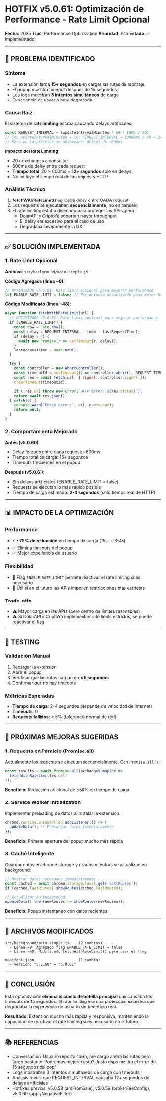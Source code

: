 # HOTFIX v5.0.61: Optimización de Performance - Rate Limit Opcional

**Fecha**: 2025
**Tipo**: Performance Optimization
**Prioridad**: Alta
**Estado**: ✅ Implementado

---

## 🎯 PROBLEMA IDENTIFICADO

### Síntoma
- La extensión tarda **15+ segundos** en cargar las rutas de arbitraje
- El popup muestra timeout después de 15 segundos
- Los logs muestran **3 intentos simultáneos** de carga
- Experiencia de usuario muy degradada

### Causa Raíz
El sistema de **rate limiting** estaba causando delays artificiales:

```javascript
const REQUEST_INTERVAL = (updateIntervalMinutes * 60 * 1000 / 50);
// Con updateIntervalMinutes = 10: REQUEST_INTERVAL ≈ 12000ms / 50 = 240ms
// Pero en la práctica se observaban delays de ~600ms
```

**Impacto del Rate Limiting:**
- 20+ exchanges a consultar
- 600ms de delay entre cada request
- **Tiempo total**: 20 × 600ms = **12+ segundos** solo en delays
- No incluye el tiempo real de las requests HTTP

### Análisis Técnico
1. **fetchWithRateLimit()** aplicaba delay entre CADA request
2. Los requests se ejecutaban **secuencialmente**, no en paralelo
3. El rate limiting estaba diseñado para proteger las APIs, pero:
   - DolarAPI y CriptoYa soportan mayor throughput
   - El delay era excesivo para el caso de uso
   - Degradaba severamente la UX

---

## ✅ SOLUCIÓN IMPLEMENTADA

### 1. Rate Limit Opcional

**Archivo**: `src/background/main-simple.js`

**Código Agregado (línea ~8)**:
```javascript
// OPTIMIZADO v5.0.61: Rate limit opcional para mejorar performance
let ENABLE_RATE_LIMIT = false; // Por defecto desactivado para mejor UX
```

**Código Modificado (línea ~48)**:
```javascript
async function fetchWithRateLimit(url) {
  // OPTIMIZADO v5.0.61: Rate limit opcional para mejorar performance
  if (ENABLE_RATE_LIMIT) {
    const now = Date.now();
    const delay = REQUEST_INTERVAL - (now - lastRequestTime);
    if (delay > 0) {
      await new Promise(r => setTimeout(r, delay));
    }
    lastRequestTime = Date.now();
  }

  try {
    const controller = new AbortController();
    const timeoutId = setTimeout(() => controller.abort(), REQUEST_TIMEOUT);
    const res = await fetch(url, { signal: controller.signal });
    clearTimeout(timeoutId);
    
    if (!res.ok) throw new Error(`HTTP error: ${res.status}`);
    return await res.json();
  } catch(e) {
    console.warn('Fetch error:', url, e.message);
    return null;
  }
}
```

### 2. Comportamiento Mejorado

**Antes (v5.0.60)**:
- Delay forzado entre cada request: ~600ms
- Tiempo total de carga: 15+ segundos
- Timeouts frecuentes en el popup

**Después (v5.0.61)**:
- Sin delays artificiales (ENABLE_RATE_LIMIT = false)
- Requests se ejecutan lo más rápido posible
- Tiempo de carga estimado: **2-4 segundos** (solo tiempo real de HTTP)

---

## 📊 IMPACTO DE LA OPTIMIZACIÓN

### Performance
- ⚡ **~75% de reducción** en tiempo de carga (15s → 3-4s)
- ✅ Elimina timeouts del popup
- ✅ Mejor experiencia de usuario

### Flexibilidad
- 🔧 Flag `ENABLE_RATE_LIMIT` permite reactivar el rate limiting si es necesario
- 🔧 Útil si en el futuro las APIs imponen restricciones más estrictas

### Trade-offs
- ⚠️ Mayor carga en las APIs (pero dentro de límites razonables)
- ⚠️ Si DolarAPI o CriptoYa implementan rate limits estrictos, se puede reactivar el flag

---

## 🧪 TESTING

### Validación Manual
1. Recargar la extensión
2. Abrir el popup
3. Verificar que las rutas cargan en **< 5 segundos**
4. Confirmar que no hay timeouts

### Métricas Esperadas
- **Tiempo de carga**: 2-4 segundos (depende de velocidad de internet)
- **Timeouts**: 0
- **Requests fallidos**: < 5% (tolerancia normal de red)

---

## 🔄 PRÓXIMAS MEJORAS SUGERIDAS

### 1. Requests en Paralelo (Promise.all)
Actualmente los requests se ejecutan secuencialmente. Con `Promise.all()`:
```javascript
const results = await Promise.all(exchanges.map(ex => 
  fetchWithRateLimit(ex.url)
));
```
**Beneficio**: Reducción adicional de ~50% en tiempo de carga

### 2. Service Worker Initialization
Implementar preloading de datos al instalar la extensión:
```javascript
chrome.runtime.onInstalled.addListener(() => {
  updateData(); // Precargar datos inmediatamente
});
```
**Beneficio**: Primera apertura del popup mucho más rápida

### 3. Caché Inteligente
Guardar datos en chrome.storage y usarlos mientras se actualizan en background:
```javascript
// Mostrar datos cacheados inmediatamente
const cached = await chrome.storage.local.get('lastRoutes');
if (cached.lastRoutes) showRoutes(cached.lastRoutes);

// Actualizar en background
updateData().then(newRoutes => showRoutes(newRoutes));
```
**Beneficio**: Popup instantáneo con datos recientes

---

## 📝 ARCHIVOS MODIFICADOS

```
src/background/main-simple.js    (2 cambios)
  - Línea ~8: Agregado flag ENABLE_RATE_LIMIT = false
  - Línea ~48: Modificado fetchWithRateLimit() para usar el flag

manifest.json                    (1 cambio)
  - version: "5.0.60" → "5.0.61"
```

---

## 🚀 CONCLUSIÓN

Esta optimización **elimina el cuello de botella principal** que causaba los timeouts de 15 segundos. El rate limiting era una protección excesiva que degradaba la experiencia de usuario sin beneficio real.

**Resultado**: Extensión mucho más rápida y responsiva, manteniendo la capacidad de reactivar el rate limiting si es necesario en el futuro.

---

## 📚 REFERENCIAS

- Conversación: Usuario reportó "bien, me cargo ahora las rutas pero tardo bastante. Podremos mejorar esto? Justo dsps me tiro el error de 15 segundos del pop"
- Logs mostraban 3 intentos simultáneos de carga con timeouts
- Análisis reveló que REQUEST_INTERVAL causaba 12+ segundos de delays artificiales
- Hotfixes previos: v5.0.58 (arsFromSale), v5.0.59 (brokerFeeConfig), v5.0.60 (applyNegativeFilter)
